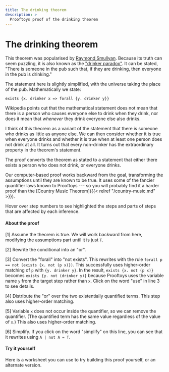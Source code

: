 ```yaml
---
title: The drinking theorem
description: >
  Prooftoys proof of the drinking theorem
---
```


# The drinking theorem

This theorem was popularised by
[Raymond Smullyan](https://wikipedia.org/wiki/Raymond_Smullyan).
Because its truth can seem puzzling, it is also known
as the ["drinker paradox"](https://wikipedia.org/wiki/Drinker_paradox).
It can be stated, "There is someone in the pub such that, if they are
drinking, then everyone in the pub is drinking."

The statement here is slightly simplified, with the universe taking
the place of the pub.  Mathematically we state:

```
exists {x. drinker x => forall {y. drinker y}}
```

Wikipedia points out that the mathematical statement does not mean
that there is a person who causes everyone else to drink when they
drink, nor does it mean that _whenever_ they drink everyone else
also drinks.

I think of this theorem as a variant of the statement that there is
someone who drinks as little as anyone else.  We can then consider
whether it is true when everyone drinks and whether it is true when at
least one person does not drink at all.  It turns out that every
non-drinker has the extraordinary property in the theorem's statement.

The proof converts the theorem as stated to a statement that
either there exists a person who does not drink, or everyone drinks.

Our computer-based proof works backward from the goal, transforming
the assumptions until they are known to be true.  It uses some of the
fancier quantifier laws known to Prooftoys --- so you will probably
find it a harder proof than the 
[Country Music Theorem]({{< relref "/country-music.md" >}}).

Hover over step numbers to see highlighted the steps and parts of
steps that are affected by each inference.

<div class="proof-display mb-4" data-steps='
(steps
(1 assumeExplicitly (t (exists {x. ((drinker x) => (forall {y. (drinker y)}))})))
(2 rewrite (s 1) (path "/left/arg/body") (t ((a => b) == ((not a) | b))))
(3 rewrite (s 2) (path "/left/arg/body/right") (t ((forall p) == (not (exists {x. (not (p x))})))))
(4 rewrite (s 3) (path "/left") (t ((exists {x. ((p x) | (q x))}) == ((exists p) | (exists q)))))
(5 rewrite (s 4) (path "/left/right") (t ((exists {x. a}) == a)))
(6 simplifySite (s 5) (path "/left"))
)'></div>

#### About the proof

[1] Assume the theorem is true.  We will work backward from here,
modifying the assumptions part until it is just `T`.

[2] Rewrite the conditional into an "or".

[3] Convert the "forall" into "not exists".  This rewrites with the
rule `forall p == not (exists {x. not (p x)})`.  This successfully
uses higher-order matching of `p` with `{y. drinker y}`.  In the
result, `exists {x. not (p x)}` becomes `exists {y. not (drinker y)}`
because Prooftoys uses the variable name `y` from the target
step rather than `x`.  Click on the word "use" in line 3 to see
details.

[4] Distribute the "or" over the two existentially quantified terms.
This step also uses higher-order matching.

[5] Variable `x` does not occur inside the quantifier, so we can
remove the quantifier.  (The quantified term has the same value
regardless of the value of `x`.)  This also uses higher-order
matching.

[6] Simplify.  If you click on the word "simplify" on this line, you
can see that it rewrites using `A | not A = T`.

#### Try it yourself

Here is a worksheet you can use to try building this proof yourself,
or an alternate version.

<div class="proof-editor mb-4" data-steps='(steps
(1 assumeExplicitly (t (exists {x. ((drinker x) => (forall {y. (drinker y)}))})))
)'></div>

